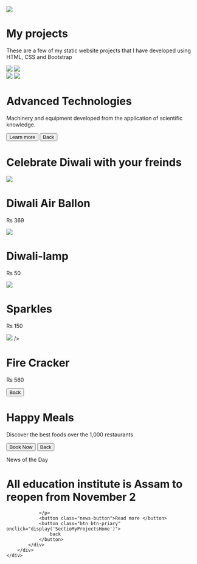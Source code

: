 <!DOCTYPE html>
<html>

<head>
</head>

<body>
    <div id="SectioMyProjectsHome">
        <div class="my-project-home-page">
            <img src="https://d1tgh8fmlzexmh.cloudfront.net/ccbp-static-website/software-developer-img.png" class="software-developer-image" />
            <h1 class="my-projects-heading">My projects</h1>
            <p class="my-projects-description">
                These are a few of my static website projects that I have developed
                using HTML, CSS and Bootstrap
            </p>
            <div class="d-flex flex-row justify-content-center">
                <img src="https://d1tgh8fmlzexmh.cloudfront.net/ccbp-static-website/advanced-technologies-img.png" class="my-project-image" onclick="display('sectionAdvancedTechnologies')" />
                <img src="https://d1tgh8fmlzexmh.cloudfront.net/ccbp-static-website/advanced-technologies-img.png" class="my-project-image" onclick="display('sectionAdvancedTechnologies')" />
            </div>
            <div class="d-flex flex-row justify-content-center">
                <img src="https://d1tgh8fmlzexmh.cloudfront.net/ccbp-static-website/food-img.png" class="my-project-image" onclick="display('sectionFoodOrder')" />
                <img src="https://d1tgh8fmlzexmh.cloudfront.net/ccbp-static-website/news-paper-img.png" class="my-project-image" onclick="display('SectionNews')" />
            </div>
        </div>
    </div>
    <div id="sectionAdvancedTechnologies">
        <div class="Advanced-Technologies-bg-container d-flex flex-column justify-content-center">
            <div class="advanced-technologies-card">
                <h1 class="advanced-technologies-title">Advanced Technologies</h1>
                <p class="advanced-technologies-description">
                    Machinery and equipment developed from the application of scientific
                    knowledge.
                </p>
                <button class="advanced-technologies-leaarn-more-button">
                    Learn more
                </button>
                <button class="btn btn-primary" onclick="display('SectioMyProjectsHome')">
                    Back
                </button>
            </div>
        </div>
    </div>
    <div id="sectionDiwali">
        <div class="diwali-top-section">
            <h1 class="diwali-top-section-heading">
                Celebrate Diwali with your freinds
            </h1>
        </div>
        <div class="diwali-bottom-section">
            <div class="d-flex flex-row justify-content-center">
                <div class="diwali-card-item">
                    <img src="https://d1tgh8fmlzexmh.cloudfront.net/ccbp-static-website/diwali-img.png" class="diwali-card-item" />
                    <h1 class="diwali-card-name">Diwali Air Ballon</h1>
                    <p class="diwali-card-price">Rs 369</p>
                </div>
                <div class="diwali-card-item">
                    <img src="https://d1tgh8fmlzexmh.cloudfront.net/ccbp-static-website/diwali-img.png" class="diwali-card-item" />
                    <h1 class="diwali-card-item">Diwali-lamp</h1>
                    <p class="diwali-card-price">Rs 50</p>
                </div>
            </div>
            <div class="d-flex flex-row justify-content-center">
                <div class="diwali-card-item">
                    <img src="https://d1tgh8fmlzexmh.cloudfront.net/ccbp-static-website/diwali-img.png" class="diwali-card-item" />
                    <h1 class="diwali-card-name">Sparkles</h1>
                    <p class="diwali-card-price">Rs 150</p>
                </div>
                <div class="diwali-card-item">
                    <img src="https://d1tgh8fmlzexmh.cloudfront.net/ccbp-static-website/news-paper-img.png" class="diwali-card-item">
                    />
                    <h1 class="diwali-card-price">Fire Cracker</h1>
                    <p class="diwali-card-price">Rs 560</p>
                </div>
            </div>
            <div class="d-flex flex-row justify-content-center">
                <button class="btn btn-primary" onclick="display('SectioMyProjectsHome')">
                    Back
                </button>
            </div>
        </div>
    </div>
    <div id="sectionFoodOrder">
        <div class="food-order-bg-container d-flex flex-column justify-content-end">
            <div class="order-card">
                <h1 class="order-card-heading">Happy Meals</h1>
                <p class="order-card-paragraph">
                    Discover the best foods over the 1,000 restaurants
                </p>
                <button class="order-card-button">Book Now </button>
                <button class="btn btn-pimary" onclick="display('SectioMyProjectsHome')">
                    Back
                </button>
            </div>
        </div>
    </div>
    <div id="SectionNews">
        <div class="news-bg-contianer d-flex flex-column justify-content-end">
            <div class="news-card">
                <p class="news-category">News of the Day</p>
                <h1 class="news-title">
                    All education institute is Assam to reopen from November 2
                </h1>
                <p class="news-title">
                    
                </p>
                <button class="news-button">Read more </button>
                <button class="btn btn-priary" onclick="display('SectioMyProjectsHome')">
                    back
                </button>
            </div>
        </div>
    </div>

</body>

</html>
